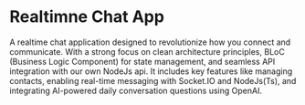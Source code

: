 # Realtimne Chat App

A realtime chat application designed to revolutionize how you connect and communicate. With a strong focus on clean architecture principles, BLoC (Business Logic Component) for state management, and seamless API integration with our own NodeJs api. It includes key features like managing contacts, enabling real-time messaging with Socket.IO and NodeJs(Ts), and integrating AI-powered daily conversation questions using OpenAI.
